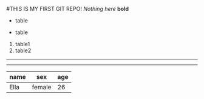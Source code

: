 #THIS IS MY FIRST GIT REPO!
*Nothing here*
**bold**
+ table
- table
1. table1
2. table2
*******
*******
name | sex | age
-|-|-
Ella | female | 26


